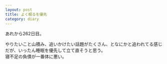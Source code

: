 ```yaml
---
layout: post
title: よく眠るを優先 
category: diary
---
```


あれから262日目。

やりたいこと山積み、追いかけたい話題がたくさん、となにかと追われてる感じだが、いったん睡眠を優先して立て直そうと思う。  
寝不足の負債が一番体に悪い。
